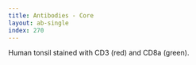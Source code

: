 ```yaml
---
title: Antibodies - Core
layout: ab-single
index: 270
---
```

Human tonsil stained with CD3 (red) and CD8a (green).